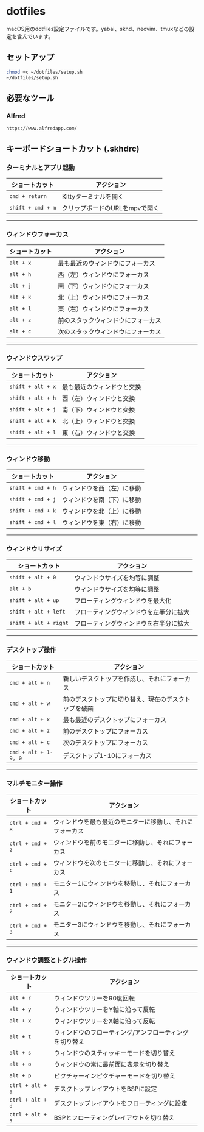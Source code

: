 # dotfiles

macOS用のdotfiles設定ファイルです。yabai、skhd、neovim、tmuxなどの設定を含んでいます。

## セットアップ

```bash
chmod +x ~/dotfiles/setup.sh
~/dotfiles/setup.sh
```

## 必要なツール

### Alfred

```
https://www.alfredapp.com/
```

## キーボードショートカット (.skhdrc)

### ターミナルとアプリ起動

| **ショートカット** | **アクション**                     |
| ------------------ | ---------------------------------- |
| `cmd + return`     | Kittyターミナルを開く              |
| `shift + cmd + m`  | クリップボードのURLをmpvで開く     |

---

### ウィンドウフォーカス

| **ショートカット** | **アクション**                           |
| ------------------ | ------------------------------------ |
| `alt + x`          | 最も最近のウィンドウにフォーカス          |
| `alt + h`          | 西（左）ウィンドウにフォーカス            |
| `alt + j`          | 南（下）ウィンドウにフォーカス             |
| `alt + k`          | 北（上）ウィンドウにフォーカス             |
| `alt + l`          | 東（右）ウィンドウにフォーカス             |
| `alt + z`          | 前のスタックウィンドウにフォーカス         |
| `alt + c`          | 次のスタックウィンドウにフォーカス         |

---

### ウィンドウスワップ

| **ショートカット**      | **アクション**                        |
| ----------------- | --------------------------------- |
| `shift + alt + x` | 最も最近のウィンドウと交換              |
| `shift + alt + h` | 西（左）ウィンドウと交換              |
| `shift + alt + j` | 南（下）ウィンドウと交換              |
| `shift + alt + k` | 北（上）ウィンドウと交換              |
| `shift + alt + l` | 東（右）ウィンドウと交換              |

---

### ウィンドウ移動

| **ショートカット**      | **アクション**                      |
| ----------------- | ------------------------------- |
| `shift + cmd + h` | ウィンドウを西（左）に移動          |
| `shift + cmd + j` | ウィンドウを南（下）に移動          |
| `shift + cmd + k` | ウィンドウを北（上）に移動          |
| `shift + cmd + l` | ウィンドウを東（右）に移動          |

---

### ウィンドウリサイズ

| **ショートカット**          | **アクション**                           |
| --------------------- | ------------------------------------ |
| `shift + alt + 0`     | ウィンドウサイズを均等に調整            |
| `alt + b`             | ウィンドウサイズを均等に調整            |
| `shift + alt + up`    | フローティングウィンドウを最大化         |
| `shift + alt + left`  | フローティングウィンドウを左半分に拡大  |
| `shift + alt + right` | フローティングウィンドウを右半分に拡大  |

---

### デスクトップ操作

| **ショートカット**         | **アクション**                                                 |
| -------------------- | ---------------------------------------------------------- |
| `cmd + alt + n`      | 新しいデスクトップを作成し、それにフォーカス            |
| `cmd + alt + w`      | 前のデスクトップに切り替え、現在のデスクトップを破棄    |
| `cmd + alt + x`      | 最も最近のデスクトップにフォーカス                           |
| `cmd + alt + z`      | 前のデスクトップにフォーカス                              |
| `cmd + alt + c`      | 次のデスクトップにフォーカス                                  |
| `cmd + alt + 1-9, 0` | デスクトップ1-10にフォーカス                                      |

---

### マルチモニター操作

| **ショートカット**     | **アクション**                                          |
| ---------------- | --------------------------------------------------- |
| `ctrl + cmd + x` | ウィンドウを最も最近のモニターに移動し、それにフォーカス |
| `ctrl + cmd + z` | ウィンドウを前のモニターに移動し、それにフォーカス    |
| `ctrl + cmd + c` | ウィンドウを次のモニターに移動し、それにフォーカス        |
| `ctrl + cmd + 1` | モニター1にウィンドウを移動し、それにフォーカス               |
| `ctrl + cmd + 2` | モニター2にウィンドウを移動し、それにフォーカス               |
| `ctrl + cmd + 3` | モニター3にウィンドウを移動し、それにフォーカス               |

---

### ウィンドウ調整とトグル操作

| **ショートカット**     | **アクション**                              |
| ---------------- | --------------------------------------- |
| `alt + r`        | ウィンドウツリーを90度回転                |
| `alt + y`        | ウィンドウツリーをY軸に沿って反転            |
| `alt + x`        | ウィンドウツリーをX軸に沿って反転            |
| `alt + t`        | ウィンドウのフローティング/アンフローティングを切り替え       |
| `alt + s`        | ウィンドウのスティッキーモードを切り替え         |
| `alt + o`        | ウィンドウの常に最前面に表示を切り替え         |
| `alt + p`        | ピクチャーインピクチャーモードを切り替え          |
| `ctrl + alt + a` | デスクトップレイアウトをBSPに設定            |
| `ctrl + alt + d` | デスクトップレイアウトをフローティングに設定        |
| `ctrl + alt + s` | BSPとフローティングレイアウトを切り替え        |

```

```


